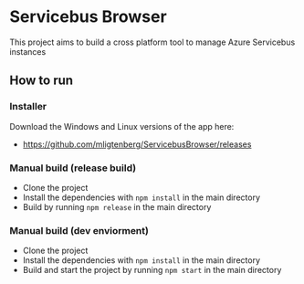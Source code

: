 # Servicebus Browser
This project aims to build a cross platform tool to manage Azure Servicebus instances

## How to run
### Installer
Download the Windows and Linux versions of the app here:
- https://github.com/mligtenberg/ServicebusBrowser/releases

### Manual build (release build)
- Clone the project
- Install the dependencies with ``npm install`` in the main directory
- Build by running ``npm release`` in the main directory

### Manual build (dev enviorment)
- Clone the project
- Install the dependencies with ``npm install`` in the main directory
- Build and start the project by running ``npm start`` in the main directory
